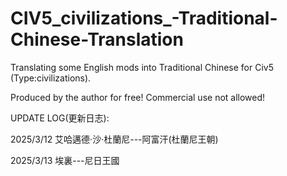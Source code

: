 # CIV5_civilizations_-Traditional-Chinese-Translation

Translating some English mods into Traditional Chinese for Civ5 (Type:civilizations).

Produced by the author for free! Commercial use not allowed!



UPDATE LOG(更新日志):

2025/3/12
艾哈邁德·沙·杜蘭尼---阿富汗(杜蘭尼王朝)    

2025/3/13
埃裏---尼日王國
